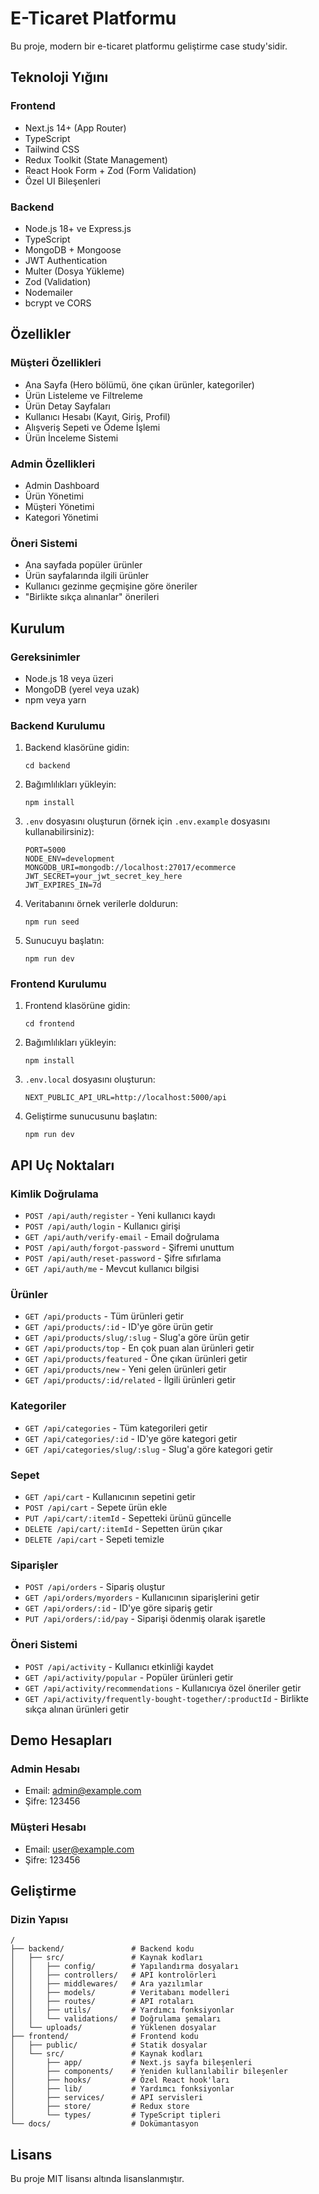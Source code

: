 # E-Ticaret Platformu

Bu proje, modern bir e-ticaret platformu geliştirme case study'sidir.

## Teknoloji Yığını

### Frontend

- Next.js 14+ (App Router)
- TypeScript
- Tailwind CSS
- Redux Toolkit (State Management)
- React Hook Form + Zod (Form Validation)
- Özel UI Bileşenleri

### Backend

- Node.js 18+ ve Express.js
- TypeScript
- MongoDB + Mongoose
- JWT Authentication
- Multer (Dosya Yükleme)
- Zod (Validation)
- Nodemailer
- bcrypt ve CORS

## Özellikler

### Müşteri Özellikleri

- Ana Sayfa (Hero bölümü, öne çıkan ürünler, kategoriler)
- Ürün Listeleme ve Filtreleme
- Ürün Detay Sayfaları
- Kullanıcı Hesabı (Kayıt, Giriş, Profil)
- Alışveriş Sepeti ve Ödeme İşlemi
- Ürün İnceleme Sistemi

### Admin Özellikleri

- Admin Dashboard
- Ürün Yönetimi
- Müşteri Yönetimi
- Kategori Yönetimi

### Öneri Sistemi

- Ana sayfada popüler ürünler
- Ürün sayfalarında ilgili ürünler
- Kullanıcı gezinme geçmişine göre öneriler
- "Birlikte sıkça alınanlar" önerileri

## Kurulum

### Gereksinimler

- Node.js 18 veya üzeri
- MongoDB (yerel veya uzak)
- npm veya yarn

### Backend Kurulumu

1. Backend klasörüne gidin:
   ```
   cd backend
   ```

2. Bağımlılıkları yükleyin:
   ```
   npm install
   ```

3. `.env` dosyasını oluşturun (örnek için `.env.example` dosyasını kullanabilirsiniz):
   ```
   PORT=5000
   NODE_ENV=development
   MONGODB_URI=mongodb://localhost:27017/ecommerce
   JWT_SECRET=your_jwt_secret_key_here
   JWT_EXPIRES_IN=7d
   ```

4. Veritabanını örnek verilerle doldurun:
   ```
   npm run seed
   ```

5. Sunucuyu başlatın:
   ```
   npm run dev
   ```

### Frontend Kurulumu

1. Frontend klasörüne gidin:
   ```
   cd frontend
   ```

2. Bağımlılıkları yükleyin:
   ```
   npm install
   ```

3. `.env.local` dosyasını oluşturun:
   ```
   NEXT_PUBLIC_API_URL=http://localhost:5000/api
   ```

4. Geliştirme sunucusunu başlatın:
   ```
   npm run dev
   ```

## API Uç Noktaları

### Kimlik Doğrulama
- `POST /api/auth/register` - Yeni kullanıcı kaydı
- `POST /api/auth/login` - Kullanıcı girişi
- `GET /api/auth/verify-email` - Email doğrulama
- `POST /api/auth/forgot-password` - Şifremi unuttum
- `POST /api/auth/reset-password` - Şifre sıfırlama
- `GET /api/auth/me` - Mevcut kullanıcı bilgisi

### Ürünler
- `GET /api/products` - Tüm ürünleri getir
- `GET /api/products/:id` - ID'ye göre ürün getir
- `GET /api/products/slug/:slug` - Slug'a göre ürün getir
- `GET /api/products/top` - En çok puan alan ürünleri getir
- `GET /api/products/featured` - Öne çıkan ürünleri getir
- `GET /api/products/new` - Yeni gelen ürünleri getir
- `GET /api/products/:id/related` - İlgili ürünleri getir

### Kategoriler
- `GET /api/categories` - Tüm kategorileri getir
- `GET /api/categories/:id` - ID'ye göre kategori getir
- `GET /api/categories/slug/:slug` - Slug'a göre kategori getir

### Sepet
- `GET /api/cart` - Kullanıcının sepetini getir
- `POST /api/cart` - Sepete ürün ekle
- `PUT /api/cart/:itemId` - Sepetteki ürünü güncelle
- `DELETE /api/cart/:itemId` - Sepetten ürün çıkar
- `DELETE /api/cart` - Sepeti temizle

### Siparişler
- `POST /api/orders` - Sipariş oluştur
- `GET /api/orders/myorders` - Kullanıcının siparişlerini getir
- `GET /api/orders/:id` - ID'ye göre sipariş getir
- `PUT /api/orders/:id/pay` - Siparişi ödenmiş olarak işaretle

### Öneri Sistemi
- `POST /api/activity` - Kullanıcı etkinliği kaydet
- `GET /api/activity/popular` - Popüler ürünleri getir
- `GET /api/activity/recommendations` - Kullanıcıya özel öneriler getir
- `GET /api/activity/frequently-bought-together/:productId` - Birlikte sıkça alınan ürünleri getir

## Demo Hesapları

### Admin Hesabı
- Email: admin@example.com
- Şifre: 123456

### Müşteri Hesabı
- Email: user@example.com
- Şifre: 123456

## Geliştirme

### Dizin Yapısı

```
/
├── backend/               # Backend kodu
│   ├── src/               # Kaynak kodları
│   │   ├── config/        # Yapılandırma dosyaları
│   │   ├── controllers/   # API kontrolörleri
│   │   ├── middlewares/   # Ara yazılımlar
│   │   ├── models/        # Veritabanı modelleri
│   │   ├── routes/        # API rotaları
│   │   ├── utils/         # Yardımcı fonksiyonlar
│   │   └── validations/   # Doğrulama şemaları
│   └── uploads/           # Yüklenen dosyalar
├── frontend/              # Frontend kodu
│   ├── public/            # Statik dosyalar
│   └── src/               # Kaynak kodları
│       ├── app/           # Next.js sayfa bileşenleri
│       ├── components/    # Yeniden kullanılabilir bileşenler
│       ├── hooks/         # Özel React hook'ları
│       ├── lib/           # Yardımcı fonksiyonlar
│       ├── services/      # API servisleri
│       ├── store/         # Redux store
│       └── types/         # TypeScript tipleri
└── docs/                  # Dokümantasyon
```

## Lisans

Bu proje MIT lisansı altında lisanslanmıştır.